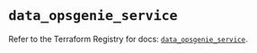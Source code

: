 # `data_opsgenie_service`

Refer to the Terraform Registry for docs: [`data_opsgenie_service`](https://registry.terraform.io/providers/opsgenie/opsgenie/0.6.35/docs/data-sources/service).
